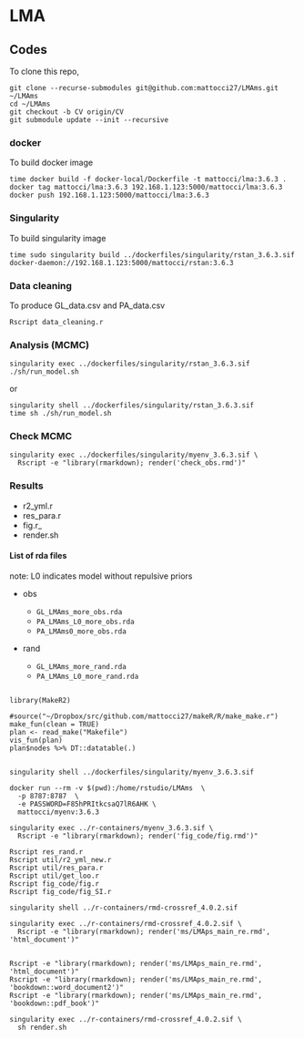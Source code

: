 # LMA

## Codes

To clone this repo,

```
git clone --recurse-submodules git@github.com:mattocci27/LMAms.git ~/LMAms
cd ~/LMAms
git checkout -b CV origin/CV
git submodule update --init --recursive

```

### docker

To build docker image

```
time docker build -f docker-local/Dockerfile -t mattocci/lma:3.6.3 .
docker tag mattocci/lma:3.6.3 192.168.1.123:5000/mattocci/lma:3.6.3 
docker push 192.168.1.123:5000/mattocci/lma:3.6.3 
```

### Singularity

To build singularity image

```
time sudo singularity build ../dockerfiles/singularity/rstan_3.6.3.sif docker-daemon://192.168.1.123:5000/mattocci/rstan:3.6.3
```

### Data cleaning  

To produce GL_data.csv and PA_data.csv

```
Rscript data_cleaning.r
```

### Analysis (MCMC)

```
singularity exec ../dockerfiles/singularity/rstan_3.6.3.sif ./sh/run_model.sh
```

or 

```
singularity shell ../dockerfiles/singularity/rstan_3.6.3.sif
time sh ./sh/run_model.sh
```


### Check MCMC

```
singularity exec ../dockerfiles/singularity/myenv_3.6.3.sif \
  Rscript -e "library(rmarkdown); render('check_obs.rmd')"
```

### Results

- r2_yml.r
- res_para.r
- fig.r_
- render.sh

#### List of rda files

note: L0 indicates model without repulsive priors 

- obs
  - `GL_LMAms_more_obs.rda`
  - `PA_LMAms_L0_more_obs.rda` 
  - `PA_LMAms0_more_obs.rda`

- rand
  - `GL_LMAms_more_rand.rda`
  - `PA_LMAms_L0_more_rand.rda`

```{r}

library(MakeR2)

#source("~/Dropbox/src/github.com/mattocci27/makeR/R/make_make.r")
make_fun(clean = TRUE)
plan <- read_make("Makefile")
vis_fun(plan)
plan$nodes %>% DT::datatable(.)

```


```{r}

singularity shell ../dockerfiles/singularity/myenv_3.6.3.sif

docker run --rm -v $(pwd):/home/rstudio/LMAms  \
  -p 8787:8787  \
  -e PASSWORD=F85hPRItkcsaQ7lR6AHK \
  mattocci/myenv:3.6.3

singularity exec ../r-containers/myenv_3.6.3.sif \
  Rscript -e "library(rmarkdown); render('fig_code/fig.rmd')"

Rscript res_rand.r
Rscript util/r2_yml_new.r
Rscript util/res_para.r
Rscript util/get_loo.r
Rscript fig_code/fig.r
Rscript fig_code/fig_SI.r

singularity shell ../r-containers/rmd-crossref_4.0.2.sif

singularity exec ../r-containers/rmd-crossref_4.0.2.sif \
  Rscript -e "library(rmarkdown); render('ms/LMAps_main_re.rmd', 'html_document')"
  

Rscript -e "library(rmarkdown); render('ms/LMAps_main_re.rmd', 'html_document')"
Rscript -e "library(rmarkdown); render('ms/LMAps_main_re.rmd', 'bookdown::word_document2')"
Rscript -e "library(rmarkdown); render('ms/LMAps_main_re.rmd', 'bookdown::pdf_book')"

singularity exec ../r-containers/rmd-crossref_4.0.2.sif \
  sh render.sh

```

